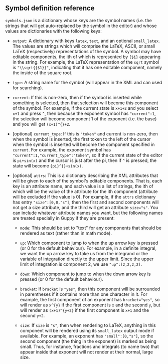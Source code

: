 ## Symbol definition reference

`symbols.json` is a dictionary whose keys are the symbol names
(i.e. the strings that will get auto-replaced by the symbol in the
editor) and whose values are dictionaries with the following keys:

* `output`: A dictionary with keys `latex`, `text`, and an optional
  `small_latex`.  The values are strings which will comprise the
  LaTeX, ASCII, or small LaTeX (respectively) representations of the
  symbol.  A symbol may have editable components, the ith of which is
  represented by `{$i}` appearing in the string.  For example, the
  LaTeX representation of the `sqrt` symbol is `"\\sqrt{{$1}}"`,
  indicating that it has one editable component, namely the inside of
  the square root.

* `type`: A string name for the symbol (will appear in the XML and can
  used for searching).

* `current`: If this is non-zero, then if the symbol is inserted while
  something is selected, then that selection will become this
  component of the symbol.  For example, if the current state is
  `x+1+2` and you select `x+1` and press `^`, then because the
  exponent symbol has `"current":1`, the selection will become
  component 1 of the exponent (i.e. the base) and you will get
  `(x+1)^{}+2`.

* [optional] `current_type`: If this is `"token"` and current is
  non-zero, then when the symbol is inserted, the first token to the
  left of the cursor when the symbol is inserted will become the
  component specified in `current`.  For example, the exponent symbol
  has `"current":1,"current_type":"token"`, so if the current state of
  the editor is `pi+sin(x)` and the cursor is just after the pi, then
  if `^` is pressed, the state will become `{pi}^{}+sin(x)`.  

* [optional] `attrs`: This is a dictionary describing the XML
  attributes that will be given to each of the symbol's editable
  components.  That is, each key is an attribute name, and each value
  is a list of strings, the ith of which will be the value of the
  attribute for the ith component (attribute will be excluded if the
  value is 0).  For example, if the `attrs` dictionary has entry
  `"size":[0,0,"s"]`, then the first and second components will not
  get a size attribute, and the third will get an attribute
  `size="s"`.  You can include whatever attribute names you want, but
  the following names are treated specially in Guppy if they are
  present:
  
  * `mode`: This should be set to "text" for any components that
    should be rendered as text (rather than in math mode).  
  
  * `up`: Which component to jump to when the up arrow key is pressed
    (or 0 for the default behaviour).  For example, in a definite
    integral, we want the up arrow key to take us from the integrand
    or the variable of integration directly to the upper limit.  Since
    the upper limit of integration is component 2, we use
    `"up":[2,2,2,2]`.
  
  * `down`: Which component to jump to when the down arrow key is
    pressed (or 0 for the default behaviour).
  
  * `bracket`: If `bracket` is `"yes"`, then this component will be
    surrounded in parentheses if it contains more than one character
    in it.  For example, the first component of an exponent has
    `bracket="yes"`, so will render as `x^{y}` if the first component is
    `x` and the second `y`, but will render as `(x+1)^{y+2}` if the first
    component is `x+1` and the second `y+2`.  
  
  * `size`: If `size` is `"s"`, then when rendering to LaTeX, anything
    in this component will be rendered using its `small_latex` output
    mode if available.  For example, an exponent has
    `"small":[0,"s"]`, so the second component (the thing in the
    exponent) is marked as being small.  Thus, for instance, fractions
    and integrals (to name two) that appear inside that exponent will
    not render at their normal, large size.